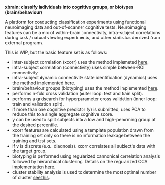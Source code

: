 **xbrain: classify individuals into cognitive groups, or biotypes (brain/behaviour)**

A platform for conducting classification experiments using functional neuroimaging data and out-of-scanner cognitive tests. Neuroimaging features can be a mix of within-brain connectivity, intra-subject correlations during task / natural viewing experiments, and other statistics derrived from external programs.

This is WIP, but the basic feature set is as follows:

+ inter-subject correlation (xcorr) uses the method implemeted [here](http://journals.plos.org/plosone/article?id=10.1371/journal.pone.0041196).
+ intra-subject correlation (connectivity) uses simple between-ROI connectivity.
+ intra-subject dynamic connectivity state identification (dynamics) uses the method implemented [here](http://journal.frontiersin.org/article/10.3389/fnhum.2014.00897/full).
+ brain/behaviour groups (biotyping) uses the method implemented [here](http://www.nature.com/nm/journal/v23/n1/full/nm.4246.html).
+ performs n-fold cross validation (outer loop: test and train split).
+ performs a gridsearch for hyperparameter cross validation (inner loop: train and validation split).
+ if more than one cognitive predictor (y) is submitted, uses PCA to reduce this to a single aggregate cognitive score.
+ y can be used to split subjects into a low and high-perorming group at the desired percentile.
+ xcorr features are calculated using a template population drawn from the training set only so there is no information leakage between the training and test sets.
+ if y is discrete (e.g., diagnosis), xcorr correlates all subject's data with the target group.
+ biotyping is performed using regularized cannonical correlation analysis followed by hierarchical clustering. Details on the regularized CCA implementation [here](http://journal.frontiersin.org/article/10.3389/fninf.2016.00049/full).
+ cluster stability analysis is used to determine the most optimal number of cluster [see this](https://www.ncbi.nlm.nih.gov/pubmed/15130251).

